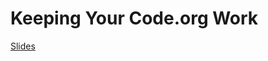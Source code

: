 # Keeping Your Code.org Work

[Slides](https://gitpitch.com/DouglasUrner/Common/code.org/saving-work)
